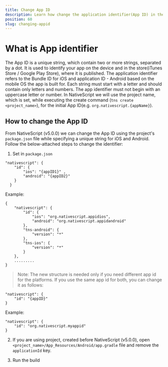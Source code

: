 ```yaml
---
title: Change App ID
description: Learn how change the application identifier(App ID) in the NativeScript application for both platforms(iOS/Android).
position: 60
slug: changing-appid
---
```


# What is App identifier

The App ID is a unique string, which contain two or more strings, separated by a dot. It is used to identify your app on the device and in the store(iTunes Store / Google Play Store), where it is published. The application identifier refers to the Bundle ID for iOS and application ID - Android based on the mobile OS the app is built for. Each string must start with a letter and should contain only letters and numbers. The app identifier must not begin with an uppercase letter or number. In NativeScript we will use the project name, which is set, while executing the create command (`tns create <project_name>`), for the initial App ID(e.g. `org.nativescript.{appName}`).  


## How to change the App ID

From NativeScript (v5.0.0) we can change the App ID using the project's `package.json` file while specifying a unique string for iOS and Android. Follow the below-attached steps to change the identifier:

1. Set in `package.json`
```
"nativescript": {
    "id": {
        "ios": "{appID1}" ,
        "android": "{appID2}"
    }
  }
```

Example:
```
{
    "nativescript": {
        "id": {
            "ios": "org.nativescript.appidios",
            "android": "org.nativescript.appidandroid"
        },
        "tns-android": {
            "version": "*"
        },
        "tns-ios": {
            "version": "*"
        }
    },
    .........
}
```

> Note: The new structure is needed only if you need different app id for the platforms. If you use the same app id for both, you can change it as follows: 
```
"nativescript": {
    "id": "{appID}"
}
```
Example:
```
"nativescript": {
    "id": "org.nativescript.myappid"
}
```

2.  If you are using project, created before NativeScript (v5.0.0), open `<project_name>/App_Resources/Android/app.gradle` file and remove the `applicationId` key.

3. Run the build
